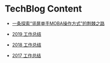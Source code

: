 # TechBlog Content

- [一条探索“竖屏单手MOBA操作方式”的荆棘之路](https://github.com/LaiYizhou/TechBlog/blob/master/theControlOfPortraitMOBA.md)

- [2019 工作总结](https://github.com/LaiYizhou/Work_Summary/blob/master/2019%20WorkNote%20Summary.md)

- [2018 工作总结](https://github.com/LaiYizhou/Work_Summary/blob/master/2018%20WorkNote%20Summary.md)

- [2017 工作总结](https://github.com/LaiYizhou/Work_Summary/blob/master/2017%20WorkNote%20Summary.md)